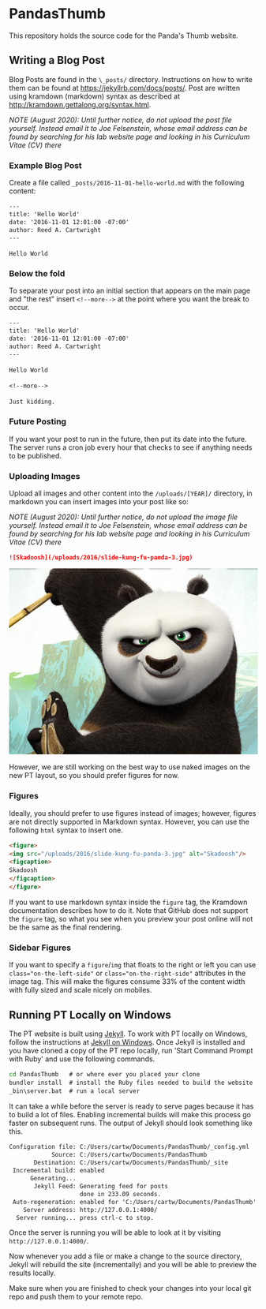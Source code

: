 # PandasThumb
This repository holds the source code for the Panda's Thumb website.

## Writing a Blog Post

Blog Posts are found in the `\_posts/` directory.  Instructions on how to write them can be found at https://jekyllrb.com/docs/posts/.  Post are written using kramdown (markdown) syntax as described at http://kramdown.gettalong.org/syntax.html.

*NOTE (August 2020):  Until further notice, do not upload the post file yourself.  Instead
email it to Joe Felsenstein, whose email address can be found by searching 
for his lab website page and looking in his Curriculum Vitae (CV) there*

### Example Blog Post
Create a file called `_posts/2016-11-01-hello-world.md` with the following content:

```
---
title: 'Hello World'
date: '2016-11-01 12:01:00 -07:00'
author: Reed A. Cartwright
---

Hello World
```

### Below the fold
To separate your post into an initial section that appears on the main page and "the rest" insert `<!--more-->` at the point where you want the break to occur.

```
---
title: 'Hello World'
date: '2016-11-01 12:01:00 -07:00'
author: Reed A. Cartwright
---

Hello World

<!--more-->

Just kidding.
```

### Future Posting

If you want your post to run in the future, then put its date into the future. The server runs a cron job every hour that checks to see if anything needs to be published.

### Uploading Images

Upload all images and other content into the `/uploads/[YEAR]/` directory, in markdown you can insert images into your post like so:


*NOTE (August 2020):  Until further notice, do not upload the image file yourself.  Instead
email it to Joe Felsenstein, whose email address can be found by searching 
for his lab website page and looking in his Curriculum Vitae (CV) there*


```markdown
![Skadoosh](/uploads/2016/slide-kung-fu-panda-3.jpg)
```

![Skadoosh](/uploads/2016/slide-kung-fu-panda-3.jpg)

However, we are still working on the best way to use naked images on the new PT layout, so you should prefer figures for now.

### Figures

Ideally, you should prefer to use figures instead of images; however, figures are not directly supported in Markdown syntax.  However, you can use the following `html` syntax to insert one.

```html
<figure>
<img src="/uploads/2016/slide-kung-fu-panda-3.jpg" alt="Skadoosh"/>
<figcaption>
Skadoosh
</figcaption>
</figure>
```

If you want to use markdown syntax inside the `figure` tag, the Kramdown documentation describes how to do it.  Note that GitHub does not support the `figure` tag, so what you see when you preview your post online will not be the same as the final rendering.

### Sidebar Figures

If you want to specify a `figure`/`img` that floats to the right or left you can use `class="on-the-left-side"` or `class="on-the-right-side"` attributes in the image tag. This will make the figures consume 33% of the content width with fully sized and scale nicely on mobiles.

## Running PT Locally on Windows

The PT website is built using [Jekyll](https://jekyllrb.com/). To work with PT locally on Windows, follow the instructions at [Jekyll on Windows](https://jekyllrb.com/docs/installation/windows/).  Once Jekyll is installed and you have cloned a copy of the PT repo locally, run 'Start Command Prompt with Ruby' and use the following commands.

```bat
cd PandasThumb   # or where ever you placed your clone
bundler install  # install the Ruby files needed to build the website
_bin\server.bat  # run a local server
```

It can take a while before the server is ready to serve pages because it has to build a lot of files. Enabling incremental builds will make this process go faster on subsequent runs. The output of Jekyll should look something like this.

```
Configuration file: C:/Users/cartw/Documents/PandasThumb/_config.yml
            Source: C:/Users/cartw/Documents/PandasThumb
       Destination: C:/Users/cartw/Documents/PandasThumb/_site
 Incremental build: enabled
      Generating... 
       Jekyll Feed: Generating feed for posts
                    done in 233.09 seconds.
 Auto-regeneration: enabled for 'C:/Users/cartw/Documents/PandasThumb'
    Server address: http://127.0.0.1:4000/
  Server running... press ctrl-c to stop.
```

Once the server is running you will be able to look at it by visiting `http://127.0.0.1:4000/`.

Now whenever you add a file or make a change to the source directory, Jekyll will rebuild the site (incrementally) and you will be able to preview the results locally.

Make sure when you are finished to check your changes into your local git repo and push them to your remote repo.
